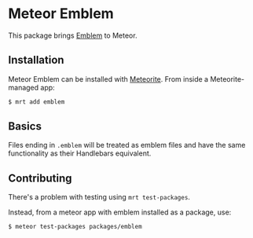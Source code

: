 # Meteor Emblem

This package brings [Emblem](http://emblemjs.com/) to Meteor.

## Installation

Meteor Emblem can be installed with [Meteorite](https://github.com/oortcloud/meteorite/). From inside a Meteorite-managed app:

``` sh
$ mrt add emblem
```

## Basics

Files ending in `.emblem` will be treated as emblem files and have the same functionality as their Handlebars equivalent.

## Contributing

There's a problem with testing using `mrt test-packages`.

Instead, from a meteor app with emblem installed as a package, use:

``` sh
$ meteor test-packages packages/emblem
```